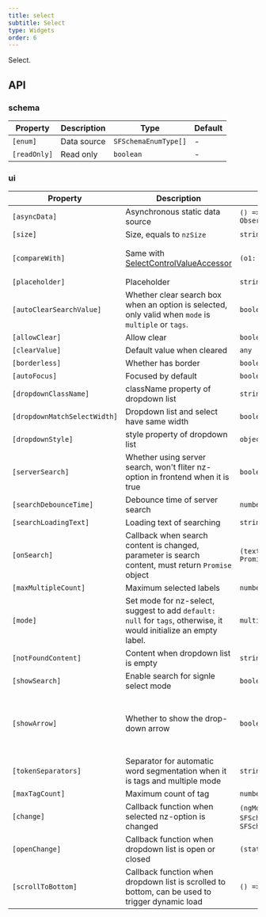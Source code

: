 ```yaml
---
title: select
subtitle: Select
type: Widgets
order: 6
---
```


Select.

## API

### schema

| Property | Description | Type | Default |
|----------|-------------|------|---------|
| `[enum]` | Data source | `SFSchemaEnumType[]` | - |
| `[readOnly]` | Read only | `boolean` | - |

### ui

| Property | Description | Type | Default |
|----------|-------------|------|---------|
| `[asyncData]` | Asynchronous static data source | `() => Observable<SFSchemaEnumType[]>` | - |
| `[size]` | Size, equals to `nzSize` | `string` | - |
| `[compareWith]` | Same with [SelectControlValueAccessor](https://angular.io/api/forms/SelectControlValueAccessor#caveat-option-selection) | `(o1: any, o2: any) => boolean` | `(o1: any, o2: any) => o1===o2` |
| `[placeholder]` | Placeholder | `string` | - |
| `[autoClearSearchValue]` | Whether clear search box when an option is selected, only valid when `mode` is `multiple` or `tags`. | `boolean` | `true` |
| `[allowClear]` | Allow clear | `boolean` | `false` |
| `[clearValue]` | Default value when cleared | `any` | `undefined` |
| `[borderless]` | Whether has border | `boolean` | `false` |
| `[autoFocus]` | Focused by default | `boolean` | `false` |
| `[dropdownClassName]` | className property of dropdown list | `string` | - |
| `[dropdownMatchSelectWidth]` | Dropdown list and select have same width | `boolean` | `true` |
| `[dropdownStyle]` | style property of dropdown list | `object` | - |
| `[serverSearch]` | Whether using server search, won't fliter nz-option in frontend when it is true | `boolean` | `false` |
| `[searchDebounceTime]` | Debounce time of server search | `number` | `300` |
| `[searchLoadingText]` | Loading text of searching | `string` | - |
| `[onSearch]` | Callback when search content is changed, parameter is search content, must return `Promise` object | `(text: string) => Promise<SFSchemaEnum[]>` | - |
| `[maxMultipleCount]` | Maximum selected labels | `number` | `Infinity` |
| `[mode]` | Set mode for nz-select, suggest to add `default: null` for `tags`, otherwise, it would initialize an empty label. | `multiple,tags,default` | `default` |
| `[notFoundContent]` | Content when dropdown list is empty | `string` | - |
| `[showSearch]` | Enable search for signle select mode | `boolean` | `false` |
| `[showArrow]` | Whether to show the drop-down arrow | `boolean` | `true`(for single select), `false`(for multiple select) |
| `[tokenSeparators]` | Separator for automatic word segmentation when it is tags and multiple mode | `string[]` | `[]` |
| `[maxTagCount]` | Maximum count of tag | `number` | - |
| `[change]` | Callback function when selected nz-option is changed | `(ngModel:any丨any[], orgData: SFSchemaEnum丨SFSchemaEnum[])=>void` | - |
| `[openChange]` | Callback function when dropdown list is open or closed | `(status: boolean) => void` | - |
| `[scrollToBottom]` | Callback function when dropdown list is scrolled to bottom, can be used to trigger dynamic load | `() => void` | - |
